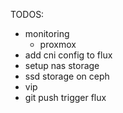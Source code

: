 

TODOS:
 - monitoring
   - proxmox
 - add cni config to flux
 - setup nas storage
 - ssd storage on ceph
 - vip
 - git push trigger flux

